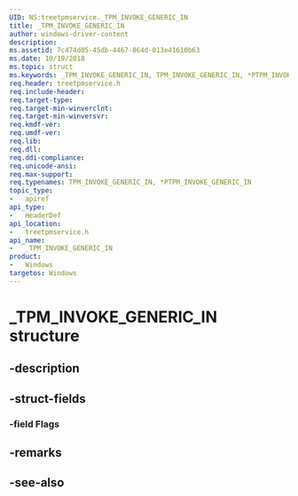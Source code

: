 ```yaml
---
UID: NS:treetpmservice._TPM_INVOKE_GENERIC_IN
title: _TPM_INVOKE_GENERIC_IN
author: windows-driver-content
description: 
ms.assetid: 7c474d05-45db-4467-864d-013e41610b63
ms.date: 10/19/2018
ms.topic: struct
ms.keywords: _TPM_INVOKE_GENERIC_IN, TPM_INVOKE_GENERIC_IN, *PTPM_INVOKE_GENERIC_IN, 
req.header: treetpmservice.h
req.include-header:
req.target-type:
req.target-min-winverclnt:
req.target-min-winversvr:
req.kmdf-ver:
req.umdf-ver:
req.lib:
req.dll:
req.ddi-compliance:
req.unicode-ansi:
req.max-support:
req.typenames: TPM_INVOKE_GENERIC_IN, *PTPM_INVOKE_GENERIC_IN
topic_type: 
-	apiref
api_type: 
-	HeaderDef
api_location: 
-	treetpmservice.h
api_name: 
-	_TPM_INVOKE_GENERIC_IN
product:
-	Windows
targetos: Windows
---
```


# _TPM_INVOKE_GENERIC_IN structure

## -description


## -struct-fields

### -field Flags
 

## -remarks

## -see-also
